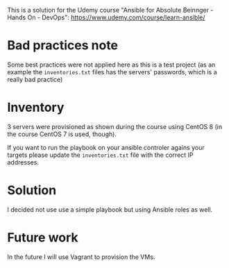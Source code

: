This is a solution for the Udemy course "Ansible for Absolute Beinnger - Hands On - DevOps": https://www.udemy.com/course/learn-ansible/

# Bad practices note
Some best practices were not applied here as this is a test project (as an example the `inventories.txt` files has the servers' passwords, which is a really bad practice)

# Inventory
3 servers were provisioned as shown during the course using CentOS 8 (in the course CentOS 7 is used, though).

If you want to run the playbook on your ansible controler agains your targets please update the `inventories.txt` file with the correct IP addresses.

# Solution
I decided not use use a simple playbook but using Ansible roles as well.

# Future work
In the future I will use Vagrant to provision the VMs.
